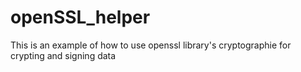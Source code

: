 # openSSL_helper

This is an example of how to use openssl library's cryptographie for crypting and signing data
